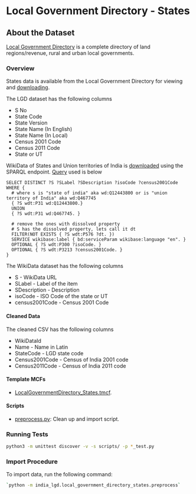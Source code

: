 # Local Government Directory - States

## About the Dataset
[Local Government Directory](https://lgdirectory.gov.in/) is a complete directory of land regions/revenue, rural and urban local governments.

### Overview
States data is available from the Local Government Directory for viewing and [downloading](https://lgdirectory.gov.in/downloadDirectory.do?OWASP_CSRFTOKEN=G4BW-2HK0-ZHUD-605W-VA1F-EAC8-M9J0-W4S5).

The LGD dataset has the following columns
- S No
- State Code
- State Version
- State Name (In English)
- State Name (In Local)
- Census 2001 Code
- Census 2011 Code
- State or UT

WikiData of States and Union territories of India is [downloaded](https://w.wiki/3bym) using the SPARQL endpoint. [Query](https://w.wiki/3byk) used is below

```
SELECT DISTINCT ?S ?SLabel ?SDescription ?isoCode ?census2001Code WHERE {
  # where s is "state of india" aka wd:Q12443800 or is "union territory of India" aka wd:Q467745
  { ?S wdt:P31 wd:Q12443800.}
  UNION
  { ?S wdt:P31 wd:Q467745. }
  
  # remove the ones with dissolved property
  # S has the dissolved property, lets call it dt     
  FILTER(NOT EXISTS { ?S wdt:P576 ?dt. })
  SERVICE wikibase:label { bd:serviceParam wikibase:language "en". }
  OPTIONAL { ?S wdt:P300 ?isoCode. } 
  OPTIONAL { ?S wdt:P3213 ?census2001Code. } 
}
```

The WikiData dataset has the following columns
- S - WikiData URL
- SLabel - Label of the item
- SDescription - Description
- isoCode - ISO Code of the state or UT
- census2001Code - Census 2001 Code

#### Cleaned Data

The cleaned CSV has the following columns

- WikiDataId
- Name - Name in Latin
- StateCode - LGD state code
- Census2001Code - Census of India 2001 code
- Census2011Code - Census of India 2011 code


#### Template MCFs
- [LocalGovernmentDirectory_States.tmcf](LocalGovernmentDirectory_States.tmcf).

#### Scripts
- [preprocess.py](preprocess.py): Clean up and import script.

### Running Tests

```bash
python3 -m unittest discover -v -s scripts/ -p *_test.py
```

### Import Procedure

To import data, run the following command:

```bash
`python -m india_lgd.local_government_directory_states.preprocess`
```
